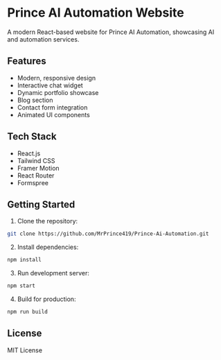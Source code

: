 # Prince AI Automation Website

A modern React-based website for Prince AI Automation, showcasing AI and automation services.

## Features

- Modern, responsive design
- Interactive chat widget
- Dynamic portfolio showcase
- Blog section
- Contact form integration
- Animated UI components

## Tech Stack

- React.js
- Tailwind CSS
- Framer Motion
- React Router
- Formspree

## Getting Started

1. Clone the repository:
```bash
git clone https://github.com/MrPrince419/Prince-Ai-Automation.git
```

2. Install dependencies:
```bash
npm install
```

3. Run development server:
```bash
npm start
```

4. Build for production:
```bash
npm run build
```

## License

MIT License

